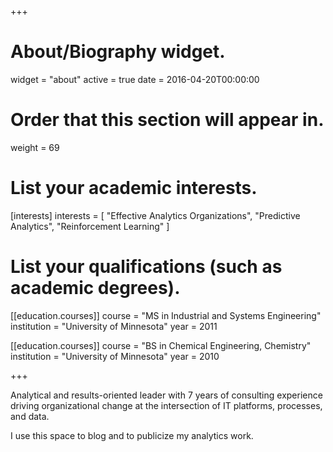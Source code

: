 +++
# About/Biography widget.
widget = "about"
active = true
date = 2016-04-20T00:00:00

# Order that this section will appear in.
weight = 69

# List your academic interests.
[interests]
  interests = [
    "Effective Analytics Organizations",
    "Predictive Analytics",
    "Reinforcement Learning"
  ]

# List your qualifications (such as academic degrees).
[[education.courses]]
  course = "MS in Industrial and Systems Engineering"
  institution = "University of Minnesota"
  year = 2011

[[education.courses]]
  course = "BS in Chemical Engineering, Chemistry"
  institution = "University of Minnesota"
  year = 2010

+++

Analytical and results-oriented leader with 7 years of consulting experience driving organizational change at the intersection of IT platforms, processes, and data.

I use this space to blog and to publicize my analytics work.
